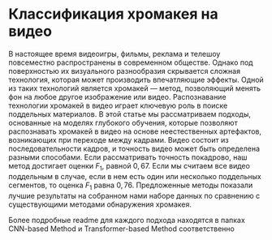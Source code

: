 # Классификация хромакея на видео
В настоящее время видеоигры, фильмы, реклама и телешоу повсеместно распространены в современном обществе.
Однако под поверхностью их визуального разнообразия скрывается сложная технология, которая может производить впечатляющие эффекты.
Одной из таких технологий является хромакей — метод, позволяющий менять фон на любое другое изображение или видео.
Распознавание технологии хромакей в видео играет ключевую роль в поиске поддельных материалов.
В этой статье мы рассматриваем подходы, основанные на моделях глубокого обучения, которые позволяют распознавать хромакей в видео на основе неестественных артефактов, возникающих при переходе между кадрами.
Видео состоит из последовательности кадров, и точность видео может быть определена разными способами.
Если рассматривать точность покадрово, наш метод достигает оценки $F_1$, равной $0,67$.
Если мы считаем все видео поддельным в случае, если в нем есть один или несколько поддельных сегментов, то оценка $F_1$ равна $0,76$.
Предложенные методы показали лучшие результаты на собранном нами наборе данных по сравнению с существующими методами обнаружения хромакея.

Более подробные readme для каждого подхода находятся в папках CNN-based Method и Transformer-based Method соответственно
